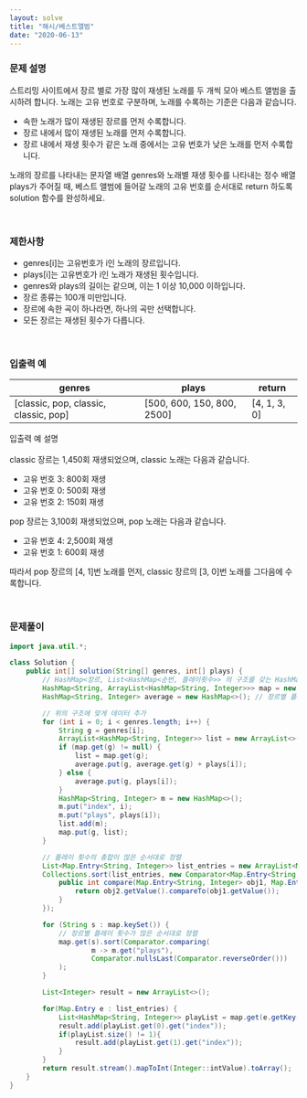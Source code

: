 ```yaml
---
layout: solve
title: "해시/베스트앨범"
date: "2020-06-13"
---
```


### 문제 설명
스트리밍 사이트에서 장르 별로 가장 많이 재생된 노래를 두 개씩 모아 베스트 앨범을 출시하려 합니다. 노래는 고유 번호로 구분하며, 노래를 수록하는 기준은 다음과 같습니다.
- 속한 노래가 많이 재생된 장르를 먼저 수록합니다.
- 장르 내에서 많이 재생된 노래를 먼저 수록합니다.
- 장르 내에서 재생 횟수가 같은 노래 중에서는 고유 번호가 낮은 노래를 먼저 수록합니다.

노래의 장르를 나타내는 문자열 배열 genres와 노래별 재생 횟수를 나타내는 정수 배열 plays가 주어질 때, 베스트 앨범에 들어갈 노래의 고유 번호를 순서대로 return 하도록 solution 함수를 완성하세요.

<br>

### 제한사항
- genres[i]는 고유번호가 i인 노래의 장르입니다.
- plays[i]는 고유번호가 i인 노래가 재생된 횟수입니다.
- genres와 plays의 길이는 같으며, 이는 1 이상 10,000 이하입니다.
- 장르 종류는 100개 미만입니다.
- 장르에 속한 곡이 하나라면, 하나의 곡만 선택합니다.
- 모든 장르는 재생된 횟수가 다릅니다.

<br>

### 입출력 예

|genres|plays|return|
|---|---|---|
|[classic, pop, classic, classic, pop]|[500, 600, 150, 800, 2500]|[4, 1, 3, 0]|

입출력 예 설명<br><br>
classic 장르는 1,450회 재생되었으며, classic 노래는 다음과 같습니다.<br>
- 고유 번호 3: 800회 재생
- 고유 번호 0: 500회 재생
- 고유 번호 2: 150회 재생

pop 장르는 3,100회 재생되었으며, pop 노래는 다음과 같습니다.
- 고유 번호 4: 2,500회 재생
- 고유 번호 1: 600회 재생

따라서 pop 장르의 [4, 1]번 노래를 먼저, classic 장르의 [3, 0]번 노래를 그다음에 수록합니다.

<br>

### 문제풀이

```java
import java.util.*;

class Solution {
    public int[] solution(String[] genres, int[] plays) {
        // HashMap<장르, List<HashMap<순번, 플레이횟수>> 의 구조를 갖는 HashMap 생성
        HashMap<String, ArrayList<HashMap<String, Integer>>> map = new HashMap<>();
        HashMap<String, Integer> average = new HashMap<>(); // 장르별 플레이 횟수 합계 저장하는 해시맵

        // 위의 구조에 맞게 데이터 추가
        for (int i = 0; i < genres.length; i++) {
            String g = genres[i];
            ArrayList<HashMap<String, Integer>> list = new ArrayList<>();
            if (map.get(g) != null) {
                list = map.get(g);
                average.put(g, average.get(g) + plays[i]);
            } else {
                average.put(g, plays[i]);
            }
            HashMap<String, Integer> m = new HashMap<>();
            m.put("index", i);
            m.put("plays", plays[i]);
            list.add(m);
            map.put(g, list);
        }

        // 플레이 횟수의 총합이 많은 순서대로 정렬
        List<Map.Entry<String, Integer>> list_entries = new ArrayList<Map.Entry<String, Integer>>(average.entrySet());
        Collections.sort(list_entries, new Comparator<Map.Entry<String, Integer>>() {
            public int compare(Map.Entry<String, Integer> obj1, Map.Entry<String, Integer> obj2) {
                return obj2.getValue().compareTo(obj1.getValue());
            }
        });

        for (String s : map.keySet()) {
            // 장르별 플레이 횟수가 많은 순서대로 정렬
            map.get(s).sort(Comparator.comparing(
                    m -> m.get("plays"),
                    Comparator.nullsLast(Comparator.reverseOrder()))
            );
        }

        List<Integer> result = new ArrayList<>();

        for(Map.Entry e : list_entries) {
            List<HashMap<String, Integer>> playList = map.get(e.getKey());
            result.add(playList.get(0).get("index"));
            if(playList.size() != 1){
                result.add(playList.get(1).get("index"));
            }
        }
        return result.stream().mapToInt(Integer::intValue).toArray();
    }
}
```